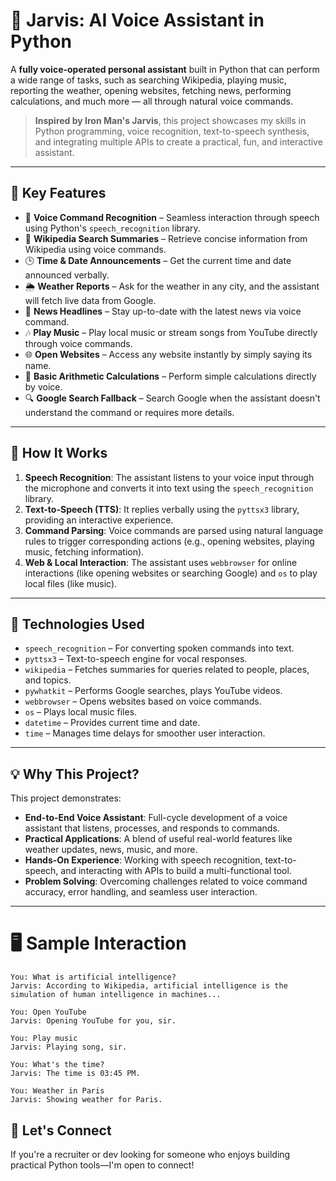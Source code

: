 # 🤖 Jarvis: AI Voice Assistant in Python

A **fully voice-operated personal assistant** built in Python that can perform a wide range of tasks, such as searching Wikipedia, playing music, reporting the weather, opening websites, fetching news, performing calculations, and much more — all through natural voice commands.

> **Inspired by Iron Man's Jarvis**, this project showcases my skills in Python programming, voice recognition, text-to-speech synthesis, and integrating multiple APIs to create a practical, fun, and interactive assistant.

---

## 🎯 Key Features

* 🎤 **Voice Command Recognition** – Seamless interaction through speech using Python's `speech_recognition` library.
* 📖 **Wikipedia Search Summaries** – Retrieve concise information from Wikipedia using voice commands.
* 🕒 **Time & Date Announcements** – Get the current time and date announced verbally.
* 🌦️ **Weather Reports** – Ask for the weather in any city, and the assistant will fetch live data from Google.
* 📰 **News Headlines** – Stay up-to-date with the latest news via voice command.
* 🎶 **Play Music** – Play local music or stream songs from YouTube directly through voice commands.
* 🌐 **Open Websites** – Access any website instantly by simply saying its name.
* 🧮 **Basic Arithmetic Calculations** – Perform simple calculations directly by voice.
* 🔍 **Google Search Fallback** – Search Google when the assistant doesn't understand the command or requires more details.

---

## 🧠 How It Works

1. **Speech Recognition**: The assistant listens to your voice input through the microphone and converts it into text using the `speech_recognition` library.
2. **Text-to-Speech (TTS)**: It replies verbally using the `pyttsx3` library, providing an interactive experience.
3. **Command Parsing**: Voice commands are parsed using natural language rules to trigger corresponding actions (e.g., opening websites, playing music, fetching information).
4. **Web & Local Interaction**: The assistant uses `webbrowser` for online interactions (like opening websites or searching Google) and `os` to play local files (like music).

---

## 🔧 Technologies Used

* `speech_recognition` – For converting spoken commands into text.
* `pyttsx3` – Text-to-speech engine for vocal responses.
* `wikipedia` – Fetches summaries for queries related to people, places, and topics.
* `pywhatkit` – Performs Google searches, plays YouTube videos.
* `webbrowser` – Opens websites based on voice commands.
* `os` – Plays local music files.
* `datetime` – Provides current time and date.
* `time` – Manages time delays for smoother user interaction.

---

## 💡 Why This Project?

This project demonstrates:

- **End-to-End Voice Assistant**: Full-cycle development of a voice assistant that listens, processes, and responds to commands.
- **Practical Applications**: A blend of useful real-world features like weather updates, news, music, and more.
- **Hands-On Experience**: Working with speech recognition, text-to-speech, and interacting with APIs to build a multi-functional tool.
- **Problem Solving**: Overcoming challenges related to voice command accuracy, error handling, and seamless user interaction.

---

# 🖥️ Sample Interaction

```text
You: What is artificial intelligence?  
Jarvis: According to Wikipedia, artificial intelligence is the simulation of human intelligence in machines...

You: Open YouTube  
Jarvis: Opening YouTube for you, sir.

You: Play music  
Jarvis: Playing song, sir.

You: What's the time?  
Jarvis: The time is 03:45 PM.

You: Weather in Paris  
Jarvis: Showing weather for Paris.
````
## 🤝 Let's Connect

If you're a recruiter or dev looking for someone who enjoys building practical Python tools—I'm open to connect!

